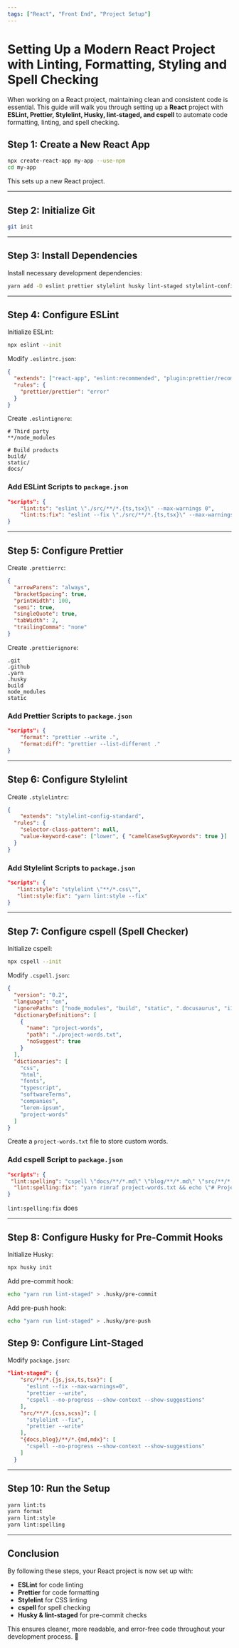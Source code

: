 ```yaml
---
tags: ["React", "Front End", "Project Setup"]
---
```


# Setting Up a Modern React Project with Linting, Formatting, Styling and Spell Checking

When working on a React project, maintaining clean and consistent code is essential. This guide will walk you through setting up a **React** project with **ESLint, Prettier, Stylelint, Husky, lint-staged, and cspell** to automate code formatting, linting, and spell checking.

## **Step 1: Create a New React App**

```sh
npx create-react-app my-app --use-npm
cd my-app
```

This sets up a new React project.

---
## **Step 2: Initialize Git**
```sh
git init
```

---
## **Step 3: Install Dependencies**

Install necessary development dependencies:

```sh
yarn add -D eslint prettier stylelint husky lint-staged stylelint-config-standard cspell stylelint-config-standard
```

---
## **Step 4: Configure ESLint**

Initialize ESLint:
```sh
npx eslint --init
```

Modify `.eslintrc.json`:
```json
{
  "extends": ["react-app", "eslint:recommended", "plugin:prettier/recommended"],
  "rules": {
    "prettier/prettier": "error"
  }
}
```

Create `.eslintignore`:
```
# Third party
**/node_modules

# Build products
build/
static/
docs/
```


### **Add ESLint Scripts to `package.json`**
```json
"scripts": {
    "lint:ts": "eslint \"./src/**/*.{ts,tsx}\" --max-warnings 0",
    "lint:ts:fix": "eslint --fix \"./src/**/*.{ts,tsx}\" --max-warnings 0"
}
```

---
## **Step 5: Configure Prettier**

Create `.prettierrc`:
```json
{
  "arrowParens": "always",
  "bracketSpacing": true,
  "printWidth": 100,
  "semi": true,
  "singleQuote": true,
  "tabWidth": 2,
  "trailingComma": "none"
}
```

Create `.prettierignore`:
```
.git
.github
.yarn
.husky
build
node_modules
static
```

### **Add Prettier Scripts to `package.json`**
```json
"scripts": {
    "format": "prettier --write .",
    "format:diff": "prettier --list-different ."
}
```

---
## **Step 6: Configure Stylelint**

Create `.stylelintrc`:
```json
{
    "extends": "stylelint-config-standard",
  "rules": {
    "selector-class-pattern": null,
    "value-keyword-case": ["lower", { "camelCaseSvgKeywords": true }]
  }
}
```

### **Add Stylelint Scripts to `package.json`**
```json
"scripts": {
   "lint:style": "stylelint \"**/*.css\"",
   "lint:style:fix": "yarn lint:style --fix"
}
```

---
## **Step 7: Configure cspell (Spell Checker)**

Initialize cspell:
```sh
npx cspell --init
```

Modify `.cspell.json`:
```json
{
  "version": "0.2",
  "language": "en",
  "ignorePaths": ["node_modules", "build", "static", ".docusaurus", "i18n"],
  "dictionaryDefinitions": [
    {
      "name": "project-words",
      "path": "./project-words.txt",
      "noSuggest": true
    }
  ],
  "dictionaries": [
    "css",
    "html",
    "fonts",
    "typescript",
    "softwareTerms",
    "companies",
    "lorem-ipsum",
    "project-words"
  ]
}
```

Create a `project-words.txt` file to store custom words.

### **Add cspell Script to `package.json`**
```json
"scripts": {
 "lint:spelling": "cspell \"docs/**/*.md\" \"blog/**/*.md\" \"src/**/*.js\" \"src/**/*.tsx\" \"docusaurus.config.js\" --no-progress --show-context --show-suggestions",
  "lint:spelling:fix": "yarn rimraf project-words.txt && echo \"# Project Words - DO NOT TOUCH - This is updated through CI\" >> project-words.txt && yarn -s lint:spelling --words-only --unique --no-exit-code --no-summary \"**\" | cross-env LC_ALL=en_US.UTF-8 sort --ignore-case >> project-words.txt"
}
```

`lint:spelling:fix` does

---
## **Step 8: Configure Husky for Pre-Commit Hooks**

Initialize Husky:
```sh
npx husky init
```

Add pre-commit hook:
```sh
echo "yarn run lint-staged" > .husky/pre-commit
```

Add pre-push hook:
```sh
echo "yarn run lint-staged" > .husky/pre-push
```
## **Step 9: Configure Lint-Staged**

Modify `package.json`:
```json
"lint-staged": {
    "src/**/*.{js,jsx,ts,tsx}": [
      "eslint --fix --max-warnings=0",
      "prettier --write",
      "cspell --no-progress --show-context --show-suggestions"
    ],
    "src/**/*.{css,scss}": [
      "stylelint --fix",
      "prettier --write"
    ],
    "{docs,blog}/**/*.{md,mdx}": [
      "cspell --no-progress --show-context --show-suggestions"
    ]
  }
```

---
## **Step 10: Run the Setup**

```sh
yarn lint:ts
yarn format
yarn lint:style
yarn lint:spelling
```

---
## **Conclusion**

By following these steps, your React project is now set up with:
- **ESLint** for code linting
- **Prettier** for code formatting
- **Stylelint** for CSS linting
- **cspell** for spell checking
- **Husky & lint-staged** for pre-commit checks

This ensures cleaner, more readable, and error-free code throughout your development process. 🚀

